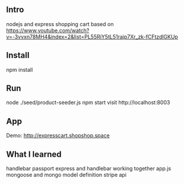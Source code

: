 ## Intro

nodejs and express shopping cart based on https://www.youtube.com/watch?v=-3vvxn78MH4&index=2&list=PL55RiY5tL51rajp7Xr_zk-fCFtzdlGKUp


## Install
npm install


## Run
node ./seed/product-seeder.js
npm start
visit http://localhost:8003


## App
Demo: http://expresscart.shopshop.space

## What I learned
handlebar
passport
express and handlebar working together
app.js
mongoose and mongo
model definition
stripe api
